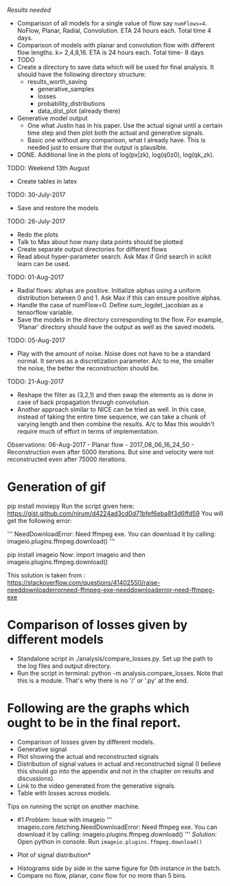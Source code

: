 *Results needed*
- Comparison of all models for a single value of flow say `numFlows=4`. NoFlow, Planar, Radial, Convolution. ETA 24 
hours each. Total time 4 days. 
- Comparison of models with planar and convolution flow with different flow lengths. k= 2,4,8,16. ETA is 24 hours each.
Total time- 8 days 
- TODO
- Create a directory to save data which will be used for final analysis. It should have the following directory 
structure:
    - results_worth_saving
        - generative_samples
        - losses
        - probability_distributions
        - data_dist_plot (already there)  
- Generative model output
    - One what Justin has in his paper. Use the actual signal until a certain time step and then plot both the actual 
    and generative signals. 
    - Basic one without any comparison, what I already have. This is needed just to ensure that the output is plausible.
- DONE. Additional line in the plots of log(px|zk), log(q0z0), log(qk_zk). 
 
 
TODO: Weekend 13th August
- Create tables in latex 

TODO: 30-July-2017
- Save and restore the models


TODO: 26-July-2017
- Redo the plots
- Talk to Max about how many data points should be plotted
- Create separate output directories for different flows
- Read about hyper-parameter search. Ask Max if Grid search in scikit learn can be used.

TODO: 01-Aug-2017
- Radial flows: alphas are positive. Initialize alphas using a uniform distribution between 0 and 1. 
Ask Max if this can ensure positive alphas.  
- Handle the case of numFlow=0. Define sum_logdet_jacobian as a tensorflow variable.
- Save the models in the directory corresponding to the flow. For example, 'Planar' directory should
 have the output as well as the saved models. 

TODO: 05-Aug-2017
- Play with the amount of noise. Noise does not have to be a standard normal. It serves as a discretization parameter. 
A/c to me, the smaller the noise, the better the reconstruction should be. 

TODO: 21-Aug-2017
- Reshape the filter as (3,2,1) and then swap the elements as is done in case of back propagation through convolution.
- Another approach similar to NICE can be tried as well. In this case, instead of taking the entire time sequence, we
can take a chunk of varying length and then combine the results. A/c to Max this wouldn't require much of effort in terms
of implementation. 


Observations:
06-Aug-2017 - Planar flow - 2017_08_06_16_24_50 - Reconstruction even after 5000 iterations. But sine and velocity were 
not reconstructed even after 75000 iterations. 


# Generation of gif
pip install moviepy
Run the script given here: https://gist.github.com/nirum/d4224ad3cd0d71bfef6eba8f3d6ffd59
You will get the following error:

'''
NeedDownloadError: Need ffmpeg exe. You can download it by calling:
  imageio.plugins.ffmpeg.download()
'''

pip install imageio
Now: import imageio and then imageio.plugins.ffmpeg.download()

This solution is taken from : 
https://stackoverflow.com/questions/41402550/raise-needdownloaderrorneed-ffmpeg-exe-needdownloaderror-need-ffmpeg-exe

# Comparison of losses given by different models
- Standalone script in ./analysis/compare_losses.py. Set up the path to the log files and output directory.
- Run the script in terminal: python -m analysis.compare_losses. Note that this is a module. That's why there is no '/'
or '.py' at the end. 
 
# Following are the graphs which ought to be in the final report.
 - Comparison of losses given by different models. 
 - Generative signal
 - Plot showing the actual and reconstructed signals
 - Distribution of signal values in actual and reconstructed signal (I believe this should go into the appendix and 
 not in the chapter on results and discussions). 
 - Link to the video generated from the generative signals. 
- Table with losses across models. 
 
 
Tips on running the script on another machine.
- #1
*Problem:* Issue with imageio
'''
imageio.core.fetching.NeedDownloadError: Need ffmpeg exe. You can download it by calling:
 imageio.plugins.ffmpeg.download()
''' 
*Solution:* Open python in console. Run ```imageio.plugins.ffmpeg.download()```
 
* Plot of signal distribution*
- Histograms side by side in the same figure for 0th instance in the batch.
- Compare no flow, planar, conv flow for no more than 5 bins.   
 